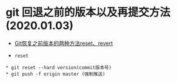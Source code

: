 # git 回退之前的版本以及再提交方法 (2020.01.03)

* [Git恢复之前版本的两种方法reset、revert](https://blog.csdn.net/yxlshk/article/details/79944535)


* `reset`
```
* git reset --hard version(commit版本号)
* git push -f origin master (强制推送)
```